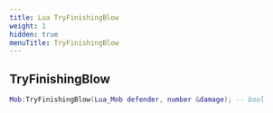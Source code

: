 ```yaml
---
title: Lua TryFinishingBlow
weight: 1
hidden: true
menuTitle: TryFinishingBlow
---
```

## TryFinishingBlow
```lua
Mob:TryFinishingBlow(Lua_Mob defender, number &damage); -- bool
```
